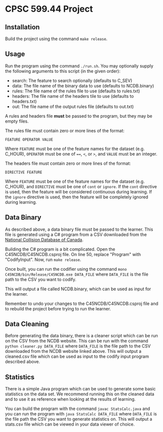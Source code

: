 # CPSC 599.44 Project

## Installation

Build the project using the command `make release`.

## Usage

Run the program using the command `./run.sh`. You may optionally supply the following arguments to this script (in the given order):
 - search: The feature to search optionally				(defaults to C_SEV)
 - data: The file name of the binary data to use		(defaults to NCDB.binary)
 - rules: The file name of the rules file to use		(defaults to rules.txt)
 - headers: The file name of the headers tile to use	(defaults to headers.txt)
 - out: The file name of the output rules file			(defaults to out.txt)

A rules and headers file **must** be passed to the program, but they may be empty files.

The rules file must contain zero or more lines of the format:

	FEATURE OPERATOR VALUE

Where `FEATURE` must be one of the feature names for the dataset (e.g. C_HOUR), `OPERATOR` must be one of `==`, `<`, or `>`, and `VALUE` must be an integer.

The headers file must contain zero or more lines of the format:

	DIRECTIVE FEATURE

Where `FEATURE` must be one of the feature names for the dataset (e.g. C_HOUR), and `DIRECTIVE` must be one of `cont` or `ignore`. If the `cont` directive is used, then the feature will be considered continuous during learning. If the `ignore` directive is used, then the feature will be completely ignored during learning.

## Data Binary

As described above, a data binary file must be passed to the learner. This file is generated using a C# program from a CSV downloaded from the [National Collision Database of Canada](https://open.canada.ca/data/en/dataset/1eb9eba7-71d1-4b30-9fb1-30cbdab7e63a).

Building the C# program is a bit complicated. Open the C45NCDB/C45NCDB.csproj file. On line 50, replace "Program" with "CodifyInput". Now, run `make release`.

Once built, you can run the codifier using the command `mono C45NCDB/bin/Release/C45NCDB.exe DATA_FILE` where `DATA_FILE` is the file path to the CSV you want to codify.

This will output a file called NCDB.binary, which can be used as input for the learner.

Remember to undo your changes to the C45NCDB/C45NCDB.csproj file and to rebuild the project before trying to run the learner.

## Data Cleaning

Before generating the data binary, there is a cleaner script which can be run on the CSV from the NCDB website. This can be run with the command `python cleaner.py DATA_FILE` where `DATA_FILE` is the file path to the CSV downloaded from the NCDB website linked above. This will output a cleaned.csv file which can be used as input to the codify input program described above.

## Statistics

There is a simple Java program which can be used to generate some basic statistics on the data set. We recommend running this on the cleaned data and to use it as reference when looking at the results of learning.

You can build the program with the command `javac StatsCalc.java` and you can run the program with `java StatsCalc DATA_FILE` where `DATA_FILE` is the file path the CSV you want to generate statistics on. This will output a stats.csv file which can be viewed in your data viewer of choice.

